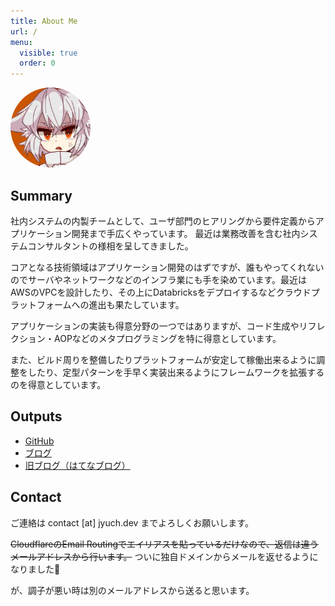 ```yaml
---
title: About Me
url: /
menu:
  visible: true
  order: 0
---
```


<img src="/img/jyuch.webp" style="border-radius:50%;height:8rem">

## Summary

社内システムの内製チームとして、ユーザ部門のヒアリングから要件定義からアプリケーション開発まで手広くやっています。
最近は業務改善を含む社内システムコンサルタントの様相を呈してきました。

コアとなる技術領域はアプリケーション開発のはずですが、誰もやってくれないのでサーバやネットワークなどのインフラ業にも手を染めています。最近はAWSのVPCを設計したり、その上にDatabricksをデプロイするなどクラウドプラットフォームへの進出も果たしています。

アプリケーションの実装も得意分野の一つではありますが、コード生成やリフレクション・AOPなどのメタプログラミングを特に得意としています。

また、ビルド周りを整備したりプラットフォームが安定して稼働出来るように調整をしたり、定型パターンを手早く実装出来るようにフレームワークを拡張するのを得意としています。

## Outputs

- [GitHub](https://github.com/jyuch)
- [ブログ](https://www.jyuch.dev/)
- [旧ブログ（はてなブログ）](https://jyuch.hatenablog.com/)

## Contact

ご連絡は contact [at] jyuch.dev までよろしくお願いします。

~~CloudflareのEmail Routingでエイリアスを貼っているだけなので、返信は違うメールアドレスから行います。~~
ついに独自ドメインからメールを返せるようになりました🎉

が、調子が悪い時は別のメールアドレスから送ると思います。
